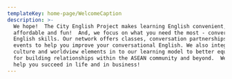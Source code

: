 ```yaml
---
templateKey: home-page/WelcomeCaption
description: >-
  We hope!  The City English Project makes learning English convenient,
  affordable and fun!  And, we focus on what you need the most - conversational
  English skills. Our network offers classes, conversation partnerships and
  events to help you improve your conversational English. We also integrate
  culture and worldview elements in to our learning model to better equip your
  for building relationships within the ASEAN community and beyond.  We want to
  help you succeed in life and in business!
---
```


